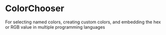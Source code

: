 # ColorChooser
For selecting named colors, creating custom colors, and embedding the hex or RGB value in multiple programming languages
